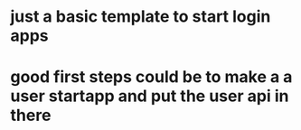 # just a basic template to start login apps
# good first steps could be to make a a user startapp and put the user api in there